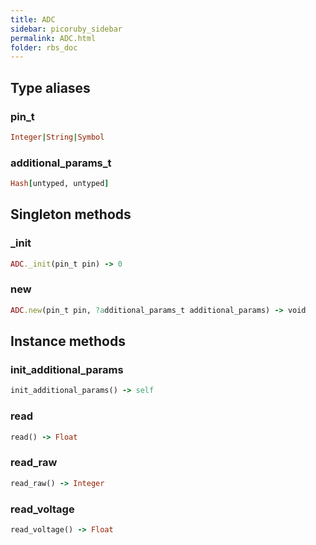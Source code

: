 ```yaml
---
title: ADC
sidebar: picoruby_sidebar
permalink: ADC.html
folder: rbs_doc
---
```

## Type aliases
### pin_t
```ruby
Integer|String|Symbol
```
### additional_params_t
```ruby
Hash[untyped, untyped]
```
## Singleton methods
### _init

```ruby
ADC._init(pin_t pin) -> 0
```
### new

```ruby
ADC.new(pin_t pin, ?additional_params_t additional_params) -> void
```
## Instance methods
### init_additional_params

```ruby
init_additional_params() -> self
```
### read

```ruby
read() -> Float
```
### read_raw

```ruby
read_raw() -> Integer
```
### read_voltage

```ruby
read_voltage() -> Float
```
